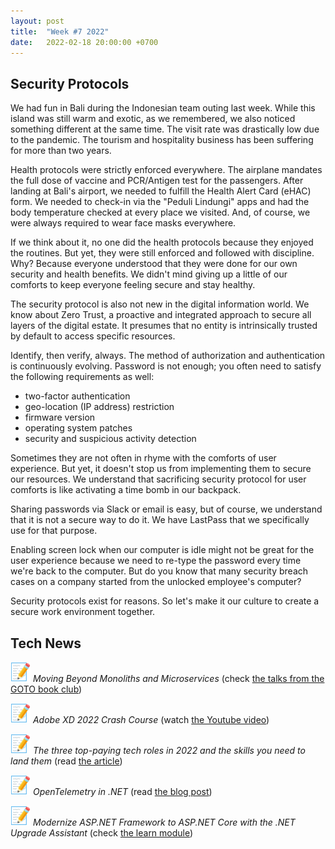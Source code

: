 ```yaml
---
layout: post
title:  "Week #7 2022"
date:   2022-02-18 20:00:00 +0700
---
```


## Security Protocols

We had fun in Bali during the Indonesian team outing last week. While this island was still warm and exotic, as we remembered, we also noticed something different at the same time. The visit rate was drastically low due to the pandemic. The tourism and hospitality business has been suffering for more than two years.

Health protocols were strictly enforced everywhere. The airplane mandates the full dose of vaccine and PCR/Antigen test for the passengers. After landing at Bali's airport, we needed to fulfill the Health Alert Card (eHAC) form. We needed to check-in via the "Peduli Lindungi" apps and had the body temperature checked at every place we visited. And, of course, we were always required to wear face masks everywhere.

If we think about it, no one did the health protocols because they enjoyed the routines. But yet, they were still enforced and followed with discipline. Why? Because everyone understood that they were done for our own security and health benefits. We didn't mind giving up a little of our comforts to keep everyone feeling secure and stay healthy.

The security protocol is also not new in the digital information world. We know about Zero Trust, a proactive and integrated approach to secure all layers of the digital estate. It presumes that no entity is intrinsically trusted by default to access specific resources. 

Identify, then verify, always. The method of authorization and authentication is continuously evolving. Password is not enough; you often need to satisfy the following requirements as well:
- two-factor authentication
- geo-location (IP address) restriction
- firmware version
- operating system patches
- security and suspicious activity detection

Sometimes they are not often in rhyme with the comforts of user experience. But yet, it doesn't stop us from implementing them to secure our resources. We understand that sacrificing security protocol for user comforts is like activating a time bomb in our backpack.

Sharing passwords via Slack or email is easy, but of course, we understand that it is not a secure way to do it. We have LastPass that we specifically use for that purpose.

Enabling screen lock when our computer is idle might not be great for the user experience because we need to re-type the password every time we're back to the computer. But do you know that many security breach cases on a company started from the unlocked employee's computer?

Security protocols exist for reasons. So let's make it our culture to create a secure work environment together.

## Tech News

![memo](/assets/images/memo.png) *Moving Beyond Monoliths and Microservices* (check [the talks from the GOTO book club](https://gotopia.tech/bookclub/episodes/moving-beyond-monoliths-microservices))

![memo](/assets/images/memo.png) *Adobe XD 2022 Crash Course* (watch [the Youtube video](https://youtu.be/oo5EoelQ_DQ))

![memo](/assets/images/memo.png) *The three top-paying tech roles in 2022 and the skills you need to land them* (read [the article](https://stackoverflow.blog/2022/02/09/the-three-top-paying-tech-roles-in-2022-and-the-skills-you-need-to-land-them/))

![memo](/assets/images/memo.png) *OpenTelemetry in .NET* (read [the blog post](https://rafaelldi.blog/posts/open-telemetry-in-dotnet/))

![memo](/assets/images/memo.png) *Modernize ASP.NET Framework to ASP.NET Core with the .NET Upgrade Assistant* (check [the learn module](https://docs.microsoft.com/en-us/learn/modules/modernize-aspnet-framework-to-core/))